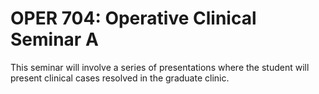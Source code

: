 # OPER 704: Operative Clinical Seminar A

This seminar will involve a series of presentations where the student will present clinical cases resolved in the graduate clinic.